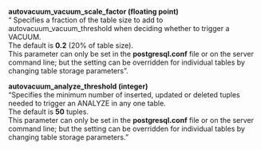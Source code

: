 **autovacuum_vacuum_scale_factor (floating point)**   
“ Specifies a fraction of the table size to add to autovacuum_vacuum_threshold when deciding whether to trigger a VACUUM.   
The default is **0.2** (20% of table size).  
This parameter can only be set in the **postgresql.conf** file or on the server command line; but the setting can be overridden for individual tables by changing table storage parameters”.

**autovacuum_analyze_threshold (integer)**   
“Specifies the minimum number of inserted, updated or deleted tuples needed to trigger an ANALYZE in any one table.   
The default is **50** tuples.   
This parameter can only be set in the **postgresql.conf** file or on the server command line; but the setting can be overridden for individual tables by changing table storage parameters.”